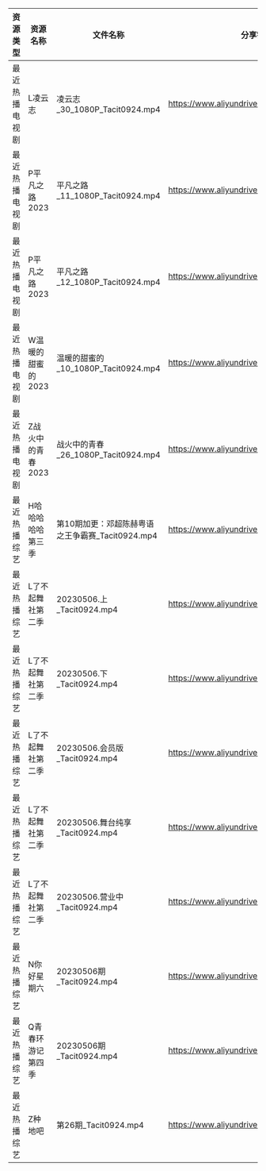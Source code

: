 | 资源类型    | 资源名称        | 文件名称                             | 分享链接                                      | 更新时间       |
| ------- | ----------- | -------------------------------- | ----------------------------------------- | ---------- |
| 最近热播电视剧 | L凌云志        | 凌云志_30_1080P_Tacit0924.mp4       | https://www.aliyundrive.com/s/FEVCQhpEYaC | 2023-05-07 |
| 最近热播电视剧 | P平凡之路2023   | 平凡之路_11_1080P_Tacit0924.mp4      | https://www.aliyundrive.com/s/VK54DLWTfFp | 2023-05-07 |
| 最近热播电视剧 | P平凡之路2023   | 平凡之路_12_1080P_Tacit0924.mp4      | https://www.aliyundrive.com/s/VK54DLWTfFp | 2023-05-07 |
| 最近热播电视剧 | W温暖的甜蜜的2023 | 温暖的甜蜜的_10_1080P_Tacit0924.mp4    | https://www.aliyundrive.com/s/jwz9SCbEiy3 | 2023-05-07 |
| 最近热播电视剧 | Z战火中的青春2023 | 战火中的青春_26_1080P_Tacit0924.mp4    | https://www.aliyundrive.com/s/nBi7cscYEpa | 2023-05-07 |
| 最近热播综艺  | H哈哈哈哈哈第三季   | 第10期加更：邓超陈赫粤语之王争霸赛_Tacit0924.mp4 | https://www.aliyundrive.com/s/kpCJHLKnv9R | 2023-05-07 |
| 最近热播综艺  | L了不起舞社第二季   | 20230506.上_Tacit0924.mp4         | https://www.aliyundrive.com/s/Vm7S5sAcEUm | 2023-05-07 |
| 最近热播综艺  | L了不起舞社第二季   | 20230506.下_Tacit0924.mp4         | https://www.aliyundrive.com/s/Vm7S5sAcEUm | 2023-05-07 |
| 最近热播综艺  | L了不起舞社第二季   | 20230506.会员版_Tacit0924.mp4       | https://www.aliyundrive.com/s/Vm7S5sAcEUm | 2023-05-07 |
| 最近热播综艺  | L了不起舞社第二季   | 20230506.舞台纯享_Tacit0924.mp4      | https://www.aliyundrive.com/s/Vm7S5sAcEUm | 2023-05-07 |
| 最近热播综艺  | L了不起舞社第二季   | 20230506.营业中_Tacit0924.mp4       | https://www.aliyundrive.com/s/Vm7S5sAcEUm | 2023-05-07 |
| 最近热播综艺  | N你好星期六      | 20230506期_Tacit0924.mp4          | https://www.aliyundrive.com/s/QGPr3eRo3pE | 2023-05-07 |
| 最近热播综艺  | Q青春环游记第四季   | 20230506期_Tacit0924.mp4          | https://www.aliyundrive.com/s/YcPwXPmrXec | 2023-05-07 |
| 最近热播综艺  | Z种地吧        | 第26期_Tacit0924.mp4               | https://www.aliyundrive.com/s/X646VT8wnFZ | 2023-05-07 |
